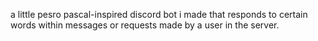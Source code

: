 a little pesro pascal-inspired discord bot i made that responds to certain words within messages or requests made by a user in the server. 
